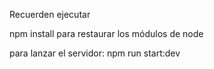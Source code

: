 
Recuerden ejecutar 

npm install para restaurar los módulos de node

para lanzar el servidor:
npm run start:dev
